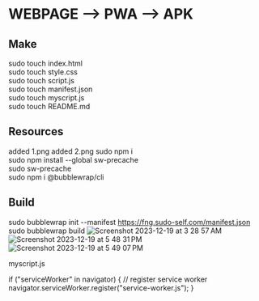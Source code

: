 # WEBPAGE --> PWA --> APK

## Make
sudo touch index.html<br>
sudo touch style.css<br>
sudo touch script.js<br>
sudo touch manifest.json<br>
sudo touch myscript.js<br>
sudo touch README.md<br>

## Resources
added 1.png
added 2.png
sudo npm i<br>
sudo npm install --global sw-precache<br>
sudo sw-precache<br>
sudo npm i @bubblewrap/cli<br>

## Build
sudo bubblewrap init --manifest https://fng.sudo-self.com/manifest.json<br>
sudo bubblewrap build
![Screenshot 2023-12-19 at 3 28 57 AM](https://github.com/sudo-self/project/assets/119916323/ab714da0-0526-4ab1-9a4f-c66b730a9fc9)
![Screenshot 2023-12-19 at 5 48 31 PM](https://github.com/sudo-self/fork-and-go/assets/119916323/b13d3c82-c0f4-4cd3-8206-c92f660c13d0)
![Screenshot 2023-12-19 at 5 49 07 PM](https://github.com/sudo-self/fork-and-go/assets/119916323/09682f2f-f139-4e93-a6c6-9aa82c880d05)



myscript.js  

if ("serviceWorker" in navigator) { // register service worker navigator.serviceWorker.register("service-worker.js"); }
